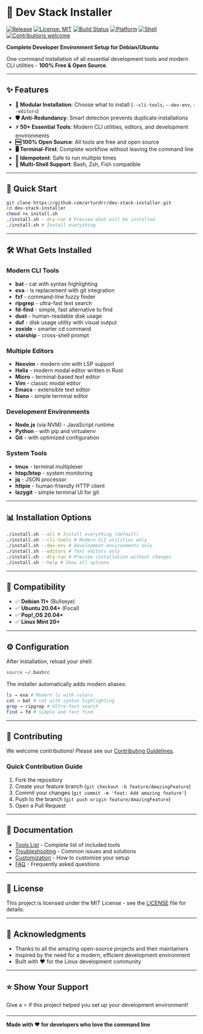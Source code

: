 # 🚀 Dev Stack Installer

[![Release](https://img.shields.io/github/v/release/arturdrr/dev-stack-installer)](https://github.com/arturdrr/dev-stack-installer/releases/latest)
[![License: MIT](https://img.shields.io/badge/License-MIT-blue.svg)](https://github.com/arturdrr/dev-stack-installer/blob/main/LICENSE)
[![Build Status](https://github.com/arturdrr/dev-stack-installer/actions/workflows/test.yml/badge.svg)](https://github.com/arturdrr/dev-stack-installer/actions/workflows/test.yml)
[![Platform](https://img.shields.io/badge/Platform-Debian%2FUbuntu-orange)](https://github.com/arturdrr/dev-stack-installer)
[![Shell](https://img.shields.io/badge/Shell-Bash-green)](https://github.com/arturdrr/dev-stack-installer)
[![Contributions welcome](https://img.shields.io/badge/contributions-welcome-brightgreen.svg)](CONTRIBUTING.md)

**Complete Developer Environment Setup for Debian/Ubuntu**

One-command installation of all essential development tools and modern CLI utilities - **100% Free & Open Source**.

---

## ✨ Features

- **🎯 Modular Installation**: Choose what to install (`--cli-tools`, `--dev-env`, `--editors`)
- **🛡️ Anti-Redundancy**: Smart detection prevents duplicate installations
- **⚡ 50+ Essential Tools**: Modern CLI utilities, editors, and development environments  
- **🆓 100% Open Source**: All tools are free and open source
- **🖥️ Terminal-First**: Complete workflow without leaving the command line
- **🔧 Idempotent**: Safe to run multiple times
- **🎨 Multi-Shell Support**: Bash, Zsh, Fish compatible

---

## 🚀 Quick Start

```bash
git clone https://github.com/arturdrr/dev-stack-installer.git
cd dev-stack-installer
chmod +x install.sh
./install.sh --dry-run # Preview what will be installed
./install.sh # Install everything
```

---

## 🛠️ What Gets Installed

### Modern CLI Tools
- **bat** - cat with syntax highlighting
- **exa** - ls replacement with git integration  
- **fzf** - command-line fuzzy finder
- **ripgrep** - ultra-fast text search
- **fd-find** - simple, fast alternative to find
- **dust** - human-readable disk usage
- **duf** - disk usage utility with visual output
- **zoxide** - smarter cd command
- **starship** - cross-shell prompt

### Multiple Editors
- **Neovim** - modern vim with LSP support
- **Helix** - modern modal editor written in Rust
- **Micro** - terminal-based text editor
- **Vim** - classic modal editor
- **Emacs** - extensible text editor
- **Nano** - simple terminal editor

### Development Environments
- **Node.js** (via NVM) - JavaScript runtime
- **Python** - with pip and virtualenv
- **Git** - with optimized configuration

### System Tools
- **tmux** - terminal multiplexer
- **htop/btop** - system monitoring
- **jq** - JSON processor
- **httpie** - human-friendly HTTP client
- **lazygit** - simple terminal UI for git

---

## 📊 Installation Options

```bash
./install.sh --all # Install everything (default)
./install.sh --cli-tools # Modern CLI utilities only
./install.sh --dev-env # Development environments only
./install.sh --editors # Text editors only
./install.sh --dry-run # Preview installation without changes
./install.sh --help # Show all options
```

---

## 🎯 Compatibility

- ✅ **Debian 11+** (Bullseye)
- ✅ **Ubuntu 20.04+** (Focal)
- ✅ **Pop!_OS 20.04+**
- ✅ **Linux Mint 20+**

---

## ⚙️ Configuration

After installation, reload your shell:

```bash
source ~/.bashrc
```

The installer automatically adds modern aliases:
```bash
ls → exa # Modern ls with colors
cat → bat # cat with syntax highlighting
grep → ripgrep # Ultra-fast search
find → fd # Simple and fast find
```

---

## 🤝 Contributing

We welcome contributions! Please see our [Contributing Guidelines](CONTRIBUTING.md).

### Quick Contribution Guide
1. Fork the repository
2. Create your feature branch (`git checkout -b feature/AmazingFeature`)
3. Commit your changes (`git commit -m 'feat: Add amazing feature'`)
4. Push to the branch (`git push origin feature/AmazingFeature`)
5. Open a Pull Request

---

## 📝 Documentation

- [Tools List](docs/TOOLS-LIST.md) - Complete list of included tools
- [Troubleshooting](docs/TROUBLESHOOTING.md) - Common issues and solutions
- [Customization](docs/CUSTOMIZATION.md) - How to customize your setup
- [FAQ](docs/FAQ.md) - Frequently asked questions

---

## 📄 License

This project is licensed under the MIT License - see the [LICENSE](LICENSE) file for details.

---

## 🙏 Acknowledgments

- Thanks to all the amazing open-source projects and their maintainers
- Inspired by the need for a modern, efficient development environment
- Built with ❤️ for the Linux development community

---

## ⭐ Show Your Support

Give a ⭐ if this project helped you set up your development environment!

---

**Made with ❤️ for developers who love the command line**